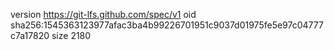 version https://git-lfs.github.com/spec/v1
oid sha256:1545363123977afac3ba4b99226701951c9037d01975fe5e97c04777c7a17820
size 2180
